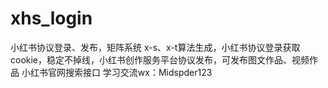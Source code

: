 # xhs_login
小红书协议登录、发布，矩阵系统
x-s、x-t算法生成，小红书协议登录获取cookie，稳定不掉线，小红书创作服务平台协议发布，可发布图文作品、视频作品
小红书官网搜索接口
学习交流wx：Midspder123
